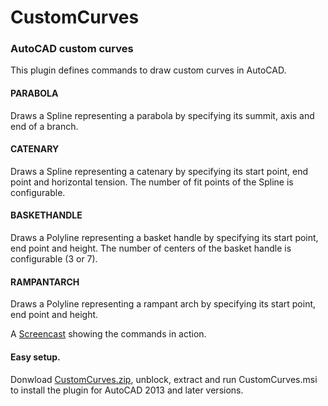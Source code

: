 # CustomCurves
### AutoCAD custom curves
This plugin defines commands to draw custom curves in AutoCAD.
#### PARABOLA
Draws a Spline representing a parabola by specifying its summit, axis and end of a branch.
#### CATENARY
Draws a Spline representing a catenary by specifying its start point, end point and horizontal tension. The number of fit points of the Spline is configurable.
#### BASKETHANDLE
Draws a Polyline representing a basket handle by specifying its start point, end point and height. The number of centers of the basket handle is configurable (3 or 7).
#### RAMPANTARCH
Draws a Polyline representing a rampant arch by specifying its start point, end point and height.

A [Screencast](https://knowledge.autodesk.com/fr/search-result/caas/screencast/Main/Details/b6f9a688-1b6e-40bd-87a3-beb0a68d6a15.html) showing the commands in action.

#### Easy setup.
Donwload [CustomCurves.zip](https://gilecad.azurewebsites.net/Resources/CustomCurves.zip), unblock, extract and run CustomCurves.msi to install the plugin for AutoCAD 2013 and later versions.
